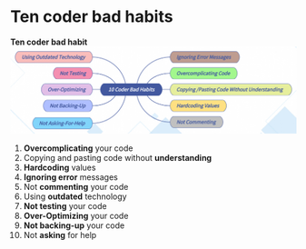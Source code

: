 # Ten coder bad habits


<!--more-->
**Ten coder bad habit**
![Ten coder bad habit](Ten-Bad-Coder-Habits.png "Ten coder bad habits")

1. **Overcomplicating** your code
1. Copying and pasting code without **understanding**
1. **Hardcoding** values
1. **Ignoring error** messages
1. Not **commenting** your code
1. Using **outdated** technology
1. **Not testing** your code
1. **Over-Optimizing** your code
1. **Not backing-up** your code
1. Not **asking** for help
